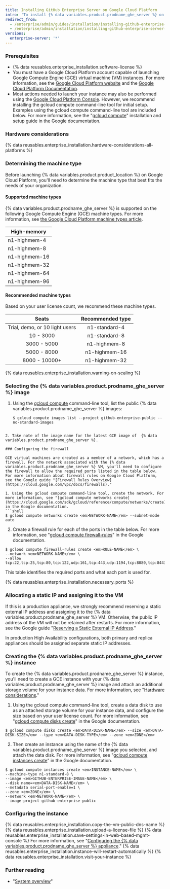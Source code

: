 ```yaml
---
title: Installing GitHub Enterprise Server on Google Cloud Platform
intro: 'To install {% data variables.product.prodname_ghe_server %} on Google Cloud Platform, you must deploy onto a supported machine type and use a persistent standard disk or a persistent SSD.'
redirect_from:
  - /enterprise/admin/guides/installation/installing-github-enterprise-on-google-cloud-platform/
  - /enterprise/admin/installation/installing-github-enterprise-server-on-google-cloud-platform
versions:
  enterprise-server: '*'
---
```


### Prerequisites

- {% data reusables.enterprise_installation.software-license %}
- You must have a Google Cloud Platform account capable of launching Google Compute Engine (GCE) virtual machine (VM) instances. For more information, see the [Google Cloud Platform website](https://cloud.google.com/) and the [Google Cloud Platform Documentation](https://cloud.google.com/docs/).
- Most actions needed to launch your instance may also be performed using the [Google Cloud Platform Console](https://cloud.google.com/compute/docs/console). However, we recommend installing the gcloud compute command-line tool for initial setup. Examples using the gcloud compute command-line tool are included below. For more information, see the "[gcloud compute](https://cloud.google.com/compute/docs/gcloud-compute/)" installation and setup guide in the Google documentation.

### Hardware considerations

{% data reusables.enterprise_installation.hardware-considerations-all-platforms %}

### Determining the machine type

Before launching {% data variables.product.product_location %} on Google Cloud Platform, you'll need to determine the machine type that best fits the needs of your organization.

#### Supported machine types

{% data variables.product.prodname_ghe_server %} is supported on the following Google Compute Engine (GCE) machine types. For more information, see [the Google Cloud Platform machine types article](https://cloud.google.com/compute/docs/machine-types).

| High-memory   |
  ------------- |
| n1-highmem-4  |
| n1-highmem-8  |
| n1-highmem-16 |
| n1-highmem-32 |
| n1-highmem-64 |
| n1-highmem-96 |

#### Recommended machine types

Based on your user license count, we recommend these machine types.

| Seats         | Recommended type |
|:-------------:|:----------------:|
| Trial, demo, or 10 light users | n1-standard-4    |
| 10 - 3000     | n1-standard-8    |
| 3000 - 5000   | n1-highmem-8     |
| 5000 - 8000   | n1-highmem-16    |
| 8000 - 10000+ | n1-highmem-32    |

{% data reusables.enterprise_installation.warning-on-scaling %}

### Selecting the {% data variables.product.prodname_ghe_server %} image

1. Using the [gcloud compute](https://cloud.google.com/compute/docs/gcloud-compute/) command-line tool, list the public {% data variables.product.prodname_ghe_server %} images:
   ```shell
   $ gcloud compute images list --project github-enterprise-public --no-standard-images
  ```

2. Take note of the image name for the latest GCE image of  {% data variables.product.prodname_ghe_server %}.

### Configuring the firewall

GCE virtual machines are created as a member of a network, which has a firewall. For the network associated with the {% data variables.product.prodname_ghe_server %} VM, you'll need to configure the firewall to allow the required ports listed in the table below. For more information about firewall rules on Google Cloud Platform, see the Google guide "[Firewall Rules Overview](https://cloud.google.com/vpc/docs/firewalls)."

1. Using the gcloud compute command-line tool, create the network. For more information, see "[gcloud compute networks create](https://cloud.google.com/sdk/gcloud/reference/compute/networks/create)" in the Google documentation.
  ```shell
  $ gcloud compute networks create <em>NETWORK-NAME</em> --subnet-mode auto
  ```
2. Create a firewall rule for each of the ports in the table below. For more information, see "[gcloud compute firewall-rules](https://cloud.google.com/sdk/gcloud/reference/compute/firewall-rules/)" in the Google documentation.
  ```shell
  $ gcloud compute firewall-rules create <em>RULE-NAME</em> \
  --network <em>NETWORK-NAME</em> \
  --allow tcp:22,tcp:25,tcp:80,tcp:122,udp:161,tcp:443,udp:1194,tcp:8080,tcp:8443,tcp:9418,icmp
  ```
  This table identifies the required ports and what each port is used for.

  {% data reusables.enterprise_installation.necessary_ports %}

### Allocating a static IP and assigning it to the VM

If this is a production appliance, we strongly recommend reserving a static external IP address and assigning it to the {% data variables.product.prodname_ghe_server %} VM. Otherwise, the public IP address of the VM will not be retained after restarts. For more information, see the Google guide "[Reserving a Static External IP Address](https://cloud.google.com/compute/docs/configure-instance-ip-addresses)."

In production High Availability configurations, both primary and replica appliances should be assigned separate static IP addresses.

### Creating the {% data variables.product.prodname_ghe_server %} instance

To create the {% data variables.product.prodname_ghe_server %} instance, you'll need to create a GCE instance with your {% data variables.product.prodname_ghe_server %} image and attach an additional storage volume for your instance data. For more information, see "[Hardware considerations](#hardware-considerations)."

1. Using the gcloud compute command-line tool, create a data disk to use as an attached storage volume for your instance data, and configure the size based on your user license count. For more information, see "[gcloud compute disks create](https://cloud.google.com/sdk/gcloud/reference/compute/disks/create)" in the Google documentation.
  ```shell
  $ gcloud compute disks create <em>DATA-DISK-NAME</em> --size <em>DATA-DISK-SIZE</em> --type <em>DATA-DISK-TYPE</em> --zone <em>ZONE</em>
  ```

2. Then create an instance using the name of the {% data variables.product.prodname_ghe_server %} image you selected, and attach the data disk. For more information, see "[gcloud compute instances create](https://cloud.google.com/sdk/gcloud/reference/compute/instances/create)" in the Google documentation.
  ```shell
  $ gcloud compute instances create <em>INSTANCE-NAME</em> \
  --machine-type n1-standard-8 \
  --image <em>GITHUB-ENTERPRISE-IMAGE-NAME</em> \
  --disk name=<em>DATA-DISK-NAME</em> \
  --metadata serial-port-enable=1 \
  --zone <em>ZONE</em> \
  --network <em>NETWORK-NAME</em> \
  --image-project github-enterprise-public
  ```

### Configuring the instance

{% data reusables.enterprise_installation.copy-the-vm-public-dns-name %}
{% data reusables.enterprise_installation.upload-a-license-file %}
{% data reusables.enterprise_installation.save-settings-in-web-based-mgmt-console %} For more information, see "[Configuring the {% data variables.product.prodname_ghe_server %} appliance](/enterprise/admin/guides/installation/configuring-the-github-enterprise-server-appliance)."
{% data reusables.enterprise_installation.instance-will-restart-automatically %}
{% data reusables.enterprise_installation.visit-your-instance %}

### Further reading

- "[System overview](/enterprise/admin/guides/installation/system-overview)"
